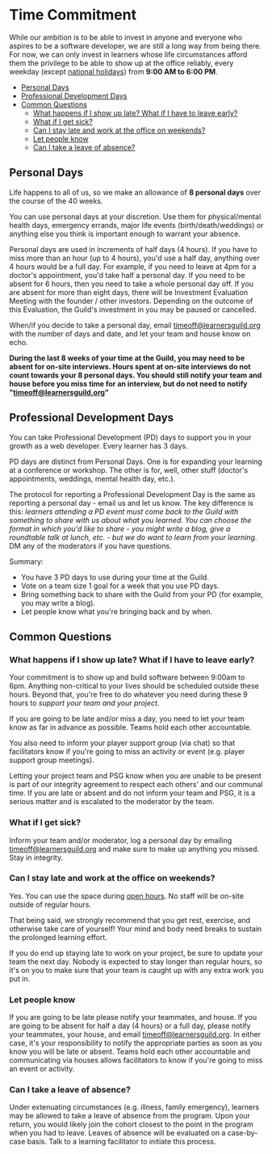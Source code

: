 # Time Commitment

While our ambition is to be able to invest in anyone and everyone who aspires to be a software developer, we are still a long way from being there. For now, we can only invest in learners whose life circumstances afford them the privilege to be able to show up at the office reliably, every weekday \(except [national holidays](../General/Holiday_List.md)\) from **9:00 AM to 6:00 PM**.

<!-- TOC depthFrom:2 depthTo:6 withLinks:1 updateOnSave:2 orderedList:0 -->

- [Personal Days](#personal-days)
- [Professional Development Days](#professional-development-days)
- [Common Questions](#common-questions)
  - [What happens if I show up late? What if I have to leave early?](#what-happens-if-i-show-up-late-what-if-i-have-to-leave-early)
  - [What if I get sick?](#what-if-i-get-sick)
  - [Can I stay late and work at the office on weekends?](#can-i-stay-late-and-work-at-the-office-on-weekends)
  - [Let people know](#let-people-know)
  - [Can I take a leave of absence?](#can-i-take-a-leave-of-absence)

<!-- /TOC -->

## Personal Days

Life happens to all of us, so we make an allowance of **8 personal days** over the course of the 40 weeks.

You can use personal days at your discretion. Use them for physical/mental health days, emergency errands, major life events \(birth/death/weddings\) or anything else you think is important enough to warrant your absence.

Personal days are used in increments of half days \(4 hours\). If you have to miss more than an hour \(up to 4 hours\), you'd use a half day, anything over 4 hours would be a full day. For example, if you need to leave at 4pm for a doctor's appointment, you'd take half a personal day. If you need to be absent for 6 hours, then you need to take a whole personal day off. If you are absent for more than eight days, there will be Investment Evaluation Meeting with the founder / other investors. Depending on the outcome of this Evaluation, the Guild's investment in you may be paused or cancelled.

When/if you decide to take a personal day, email [timeoff@learnersguild.org][email-timeoff] with the number of days and date, and let your team and house know on echo.

**During the last 8 weeks of your time at the Guild, you may need to be absent for on-site interviews. Hours spent at on-site interviews do not count towards your 8 personal days. You should still notify your team and house before you miss time for an interview, but do not need to notify "[timeoff@learnersguild.org][email-timeoff]"**

## Professional Development Days

You can take Professional Development (PD) days to support you in your growth as a web developer. Every learner has 3 days.

PD days are distinct from Personal Days. One is for expanding your learning at a conference or workshop. The other is for, well, other stuff (doctor's appointments, weddings, mental health day, etc.).

The protocol for reporting a Professional Development Day is the same as reporting a personal day - email us and let us know. The key difference is this: _learners attending a PD event must come back to the Guild with something to share with us about what you learned. You can choose the format in which you'd like to share - you might write a blog, give a roundtable talk at lunch, etc. - but we do want to learn from your learning._ DM any of the moderators if you have questions.

Summary:

- You have 3 PD days to use during your time at the Guild.
- Vote on a team size 1 goal for a week that you use PD days.
- Bring something back to share with the Guild from your PD (for example, you may write a blog).
- Let people know what you're bringing back and by when.

## Common Questions

### What happens if I show up late? What if I have to leave early?

Your commitment is to show up and build software between 9:00am to 6pm. Anything non-critical to your lives should be scheduled outside these hours. Beyond that, you're free to do whatever you need during these 9 hours to _support your team and your project_.

If you are going to be late and/or miss a day, you need to let your team know as far in advance as possible. Teams hold each other accountable.

You also need to inform your player support group \(via chat\) so that facilitators know if you're going to miss an activity or event \(e.g. player support group meetings\).

Letting your project team and PSG know when you are unable to be present is part of our integrity agreement to respect each others' and our communal time. If you are late or absent and do not inform your team and PSG, it is a serious matter and is escalated to the moderator by the team.

### What if I get sick?

Inform your team and/or moderator, log a personal day by emailing [timeoff@learnersguild.org][email-timeoff] and make sure to make up anything you missed. Stay in integrity.

### Can I stay late and work at the office on weekends?

Yes. You can use the space during [open hours](../Oakland_Building.md#hours). No staff will be on-site outside of regular hours.

That being said, we strongly recommend that you get rest, exercise, and otherwise take care of yourself! Your mind and body need breaks to sustain the prolonged learning effort.

If you do end up staying late to work on your project, be sure to update your team the next day. Nobody is expected to stay longer than regular hours, so it's on you to make sure that your team is caught up with any extra work you put in.

### Let people know

If you are going to be late please notify your teammates, and house. If you are going to be absent for half a day \(4 hours\) or a full day, please notify your teammates, your house, and email [timeoff@learnersguild.org][email-timeoff]. In either case, it's your responsibility to notify the appropriate parties as soon as you know you will be late or absent. Teams hold each other accountable and communicating via houses allows facilitators to know if you're going to miss an event or activity.

### Can I take a leave of absence?

Under extenuating circumstances \(e.g. illness, family emergency\), learners may be allowed to take a leave of absence from the program. Upon your return, you would likely join the cohort closest to the point in the program when you had to leave. Leaves of absence will be evaluated on a case-by-case basis. Talk to a learning facilitator to initiate this process.

[email-timeoff]: mailto:timeoff@learnersguild.org

